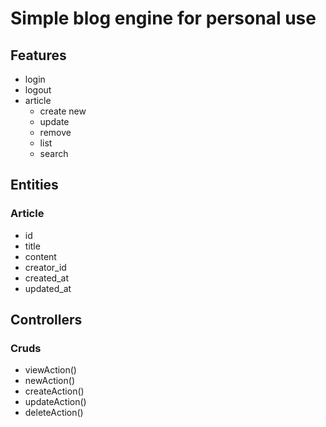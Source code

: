 Simple blog engine for personal use
===================================

Features
--------

- login
- logout
- article
    - create new
    - update
    - remove
    - list
    - search


Entities
--------

### Article

- id
- title
- content
- creator_id
- created_at
- updated_at



Controllers
-----------


### Cruds

- viewAction()
- newAction()
- createAction()
- updateAction()
- deleteAction()